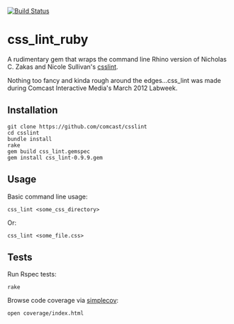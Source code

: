 [![Build Status](https://secure.travis-ci.org/Comcast/css_lint_ruby.png)](http://travis-ci.org/Comcast/css_lint_ruby)

# css_lint_ruby

A rudimentary gem that wraps the command line Rhino version of Nicholas C. Zakas and Nicole Sullivan's [csslint](http://csslint.net).

Nothing too fancy and kinda rough around the edges...css_lint was made during Comcast Interactive Media's March 2012 Labweek.

## Installation
  
    git clone https://github.com/comcast/csslint
    cd csslint
    bundle install
    rake
    gem build css_lint.gemspec
    gem install css_lint-0.9.9.gem

## Usage

Basic command line usage:
  
    css_lint <some_css_directory>

Or:

    css_lint <some_file.css>

## Tests

Run Rspec tests:

    rake

Browse code coverage via [simplecov](https://github.com/colszowka/simplecov):

    open coverage/index.html
